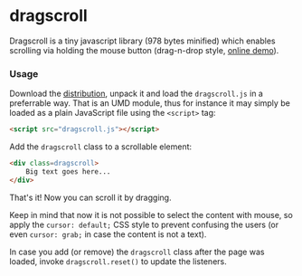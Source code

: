 dragscroll
==========

Dragscroll is a tiny javascript library (978 bytes minified) which
enables scrolling via holding the mouse button (drag-n-drop style,
[online demo](http://asvd.github.io/dragscroll/)).


### Usage


Download the
[distribution](https://github.com/asvd/dragscroll/releases/download/v0.0.1/dragscroll-0.0.1.tar.gz),
unpack it and load the `dragscroll.js` in a preferrable way. That is
an UMD module, thus for instance it may simply be loaded as a plain
JavaScript file using the `<script>` tag:

```html
<script src="dragscroll.js"></script>
```

Add the `dragscroll` class to a scrollable element:

```html
<div class=dragscroll>
    Big text goes here...
</div>
```

That's it! Now you can scroll it by dragging.

Keep in mind that now it is not possible to select the content with
mouse, so apply the `cursor: default;` CSS style to prevent confusing
the users (or even `cursor: grab;` in case the content is not a text).

In case you add (or remove) the `dragscroll` class after the page was
loaded, invoke `dragscroll.reset()` to update the listeners.

